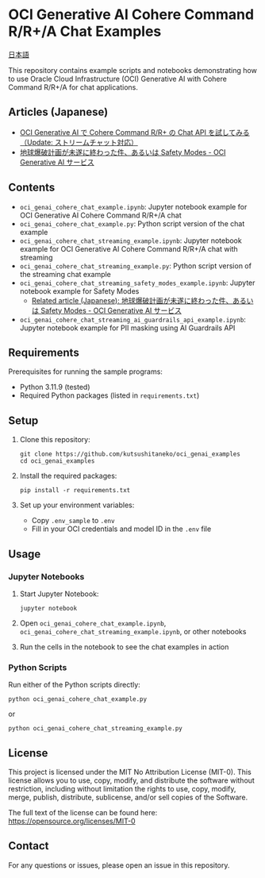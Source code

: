 # OCI Generative AI Cohere Command R/R+/A Chat Examples
[日本語](https://github.com/kutsushitaneko/oci_genai_examples/blob/main/README_ja.md)

This repository contains example scripts and notebooks demonstrating how to use Oracle Cloud Infrastructure (OCI) Generative AI with Cohere Command R/R+/A for chat applications.

## Articles (Japanese)
- [OCI Generative AI で Cohere Command R/R+ の Chat API を試してみる（Update: ストリームチャット対応）](https://qiita.com/yuji-arakawa/items/597c4bd9f3d5b4212b51)
- [地球爆破計画が未遂に終わった件、あるいは Safety Modes - OCI Generative AI サービス](https://qiita.com/yuji-arakawa/items/a8514999463363d13ec6)

## Contents

- `oci_genai_cohere_chat_example.ipynb`: Jupyter notebook example for OCI Generative AI Cohere Command R/R+/A chat
- `oci_genai_cohere_chat_example.py`: Python script version of the chat example
- `oci_genai_cohere_chat_streaming_example.ipynb`: Jupyter notebook example for OCI Generative AI Cohere Command R/R+/A chat with streaming
- `oci_genai_cohere_chat_streaming_example.py`: Python script version of the streaming chat example
- `oci_genai_cohere_chat_streaming_safety_modes_example.ipynb`: Jupyter notebook example for Safety Modes
   - [Related article (Japanese): 地球爆破計画が未遂に終わった件、あるいは Safety Modes - OCI Generative AI サービス](https://qiita.com/yuji-arakawa/items/a8514999463363d13ec6)
- `oci_genai_cohere_chat_streaming_ai_guardrails_api_example.ipynb`: Jupyter notebook example for PII masking using AI Guardrails API

## Requirements

Prerequisites for running the sample programs:

- Python 3.11.9 (tested)
- Required Python packages (listed in `requirements.txt`)

## Setup

1. Clone this repository:
   ```
   git clone https://github.com/kutsushitaneko/oci_genai_examples
   cd oci_genai_examples
   ```

2. Install the required packages:
   ```
   pip install -r requirements.txt
   ```

3. Set up your environment variables:
   - Copy `.env_sample` to `.env`
   - Fill in your OCI credentials and model ID in the `.env` file

## Usage

### Jupyter Notebooks

1. Start Jupyter Notebook:
   ```
   jupyter notebook
   ```

2. Open `oci_genai_cohere_chat_example.ipynb`, `oci_genai_cohere_chat_streaming_example.ipynb`, or other notebooks

3. Run the cells in the notebook to see the chat examples in action

### Python Scripts

Run either of the Python scripts directly:

```
python oci_genai_cohere_chat_example.py
```

or

```
python oci_genai_cohere_chat_streaming_example.py
```

## License

This project is licensed under the MIT No Attribution License (MIT-0). This license allows you to use, copy, modify, and distribute the software without restriction, including without limitation the rights to use, copy, modify, merge, publish, distribute, sublicense, and/or sell copies of the Software.

The full text of the license can be found here: https://opensource.org/licenses/MIT-0

## Contact

For any questions or issues, please open an issue in this repository.
